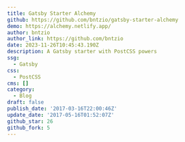 ```yaml
---
title: Gatsby Starter Alchemy
github: https://github.com/bntzio/gatsby-starter-alchemy
demo: https://alchemy.netlify.app/
author: bntzio
author_link: https://github.com/bntzio
date: 2023-11-26T10:45:43.190Z
description: A Gatsby starter with PostCSS powers
ssg:
  - Gatsby
css:
  - PostCSS
cms: []
category:
  - Blog
draft: false
publish_date: '2017-03-16T22:00:46Z'
update_date: '2017-05-16T01:52:07Z'
github_star: 26
github_fork: 5
---
```

